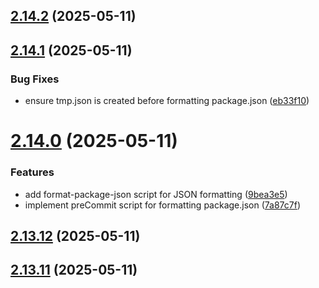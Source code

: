 ## [2.14.2](https://github.com/ghoshRitesh12/aniwatch-api/compare/v2.14.1...v2.14.2) (2025-05-11)



## [2.14.1](https://github.com/ghoshRitesh12/aniwatch-api/compare/v2.14.0...v2.14.1) (2025-05-11)


### Bug Fixes

* ensure tmp.json is created before formatting package.json ([eb33f10](https://github.com/ghoshRitesh12/aniwatch-api/commit/eb33f10478e2fc27c3821e589793b80de3a1617b))



# [2.14.0](https://github.com/ghoshRitesh12/aniwatch-api/compare/v2.13.12...v2.14.0) (2025-05-11)


### Features

* add format-package-json script for JSON formatting ([9bea3e5](https://github.com/ghoshRitesh12/aniwatch-api/commit/9bea3e51ca2fbab6515272735564ca34f19d2b59))
* implement preCommit script for formatting package.json ([7a87c7f](https://github.com/ghoshRitesh12/aniwatch-api/commit/7a87c7fa325b03df0e4e4924bad9eb17e3db3d12))



## [2.13.12](https://github.com/ghoshRitesh12/aniwatch-api/compare/v2.13.11...v2.13.12) (2025-05-11)



## [2.13.11](https://github.com/ghoshRitesh12/aniwatch-api/compare/v2.13.10...v2.13.11) (2025-05-11)



